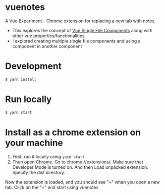 # vuenotes
A Vue Experiment - Chrome extension for replacing a new tab with notes.
* This explores the concept of [Vue Single File Components]() along with other vue properties/functionalities.
* I explored creating multiple single file components and using a component in another component

# Development

```bash
$ yarn install

```

# Run locally

```bash
$ yarn start

```

# Install as a chrome extension on your machine

1) First, run it locally using `yarn start`
2) Then open Chrome. Go to chrome://extensions/. Make sure that Developer Mode is turned on. And then Load unpacked extension. Specify the dist directory. 

Now the extension is loaded, and you should see "+" when you open a new tab. Click on the "+" and start using vuenotes